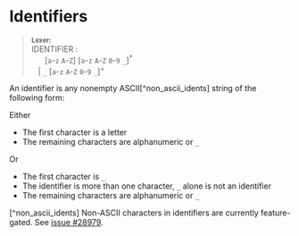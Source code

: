 # Identifiers

> **<sup>Lexer:<sup>**  
> IDENTIFIER :  
> &nbsp;&nbsp; &nbsp;&nbsp; [`a`-`z` `A`-`Z`]&nbsp;[`a`-`z` `A`-`Z` `0`-`9` `_`]<sup>\*</sup>  
> &nbsp;&nbsp; | `_` [`a`-`z` `A`-`Z` `0`-`9` `_`]<sup>+</sup>  

An identifier is any nonempty ASCII[^non_ascii_idents] string of the following form:

Either

   * The first character is a letter
   * The remaining characters are alphanumeric or `_`

Or

   * The first character is `_`
   * The identifier is more than one character, `_` alone is not an identifier
   * The remaining characters are alphanumeric or `_`

[keywords]: keywords.html

[^non_ascii_idents] Non-ASCII characters in identifiers are currently feature-gated. See [issue #28979](https://github.com/rust-lang/rust/issues/28979).

<!-- When non-ascii identifiers are actually supported:

> **<sup>Lexer:<sup>**  
> IDENTIFIER :  
> &nbsp;&nbsp; &nbsp;&nbsp; XID_start XID_continue<sup>\*</sup>  
> &nbsp;&nbsp; | `_` XID_continue<sup>+</sup>  

An identifier is any nonempty Unicode string of the following form:

Either

   * The first character has property [`XID_start`]
   * The remaining characters have property [`XID_continue`]

Or

   * The first character is `_`
   * The identifier is more than one character, `_` alone is not an identifier
   * The remaining characters have property [`XID_continue`]

that does _not_ occur in the set of [keywords].

> **Note**: [`XID_start`] and [`XID_continue`] as character properties cover the
> character ranges used to form the more familiar C and Java language-family
> identifiers.
   
[`XID_start`]:  http://unicode.org/cldr/utility/list-unicodeset.jsp?a=%5B%3AXID_Start%3A%5D&abb=on&g=&i=
[`XID_continue`]: http://unicode.org/cldr/utility/list-unicodeset.jsp?a=%5B%3AXID_Continue%3A%5D&abb=on&g=&i=

-->
